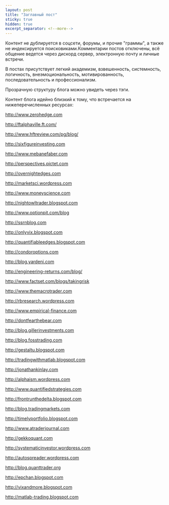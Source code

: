 ```yaml
---
layout: post
title: "Заглавный пост"
sticky: true
hidden: true
excerpt_separator: <!--more-->
---
```


Контент не дублируется в соцсети, форумы, и прочие "граммы", а также не индексируется поисковиками.Комментарии постов отключены, всё общение ведется через дискорд сервер, электронную почту и личные встречи.
<!--more-->

В постах присутствует легкий академизм, взвешенность, системность, логичность, внеэмоциональность, мотивированность, последовательность и профессионализм.

Прозрачную структуру блога можно увидеть через тэги. 

Контент блога идейно близкий к тому, что встречается на нижеперечисленных ресурсах:


http://www.zerohedge.com

http://ftalphaville.ft.com/

http://www.hftreview.com/pg/blog/

http://sixfigureinvesting.com

http://www.mebanefaber.com

http://perspectives.pictet.com

http://overnightedges.com

http://marketsci.wordpress.com

http://www.moneyscience.com

http://nightowltrader.blogspot.com

http://www.optionpit.com/blog

http://ssrnblog.com

http://onlyvix.blogspot.com

http://quantifiableedges.blogspot.com

http://condoroptions.com

http://blog.yardeni.com

http://engineering-returns.com/blog/

http://www.factset.com/blogs/takingrisk

http://www.themacrotrader.com

http://rbresearch.wordpress.com

http://www.empirical-finance.com

http://dontfearthebear.com

http://blog.gillerinvestments.com

http://blog.fosstrading.com

http://gestaltu.blogspot.com

http://tradingwithmatlab.blogspot.com

http://jonathankinlay.com

http://alphaism.wordpress.com

http://www.quantifiedstrategies.com

http://frontrunthedelta.blogspot.com

http://blog.tradingmarkets.com

http://timelyportfolio.blogspot.com

http://www.atraderjournal.com

http://gekkoquant.com

http://systematicinvestor.wordpress.com

http://autospreader.wordpress.com

http://blog.quanttrader.org

http://epchan.blogspot.com

http://vixandmore.blogspot.com

http://matlab-trading.blogspot.com


